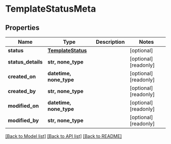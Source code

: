# TemplateStatusMeta


## Properties
Name | Type | Description | Notes
------------ | ------------- | ------------- | -------------
**status** | [**TemplateStatus**](TemplateStatus.md) |  | [optional] 
**status_details** | **str, none_type** |  | [optional] [readonly] 
**created_on** | **datetime, none_type** |  | [optional] [readonly] 
**created_by** | **str, none_type** |  | [optional] [readonly] 
**modified_on** | **datetime, none_type** |  | [optional] [readonly] 
**modified_by** | **str, none_type** |  | [optional] [readonly] 

[[Back to Model list]](../README.md#documentation-for-models) [[Back to API list]](../README.md#documentation-for-api-endpoints) [[Back to README]](../README.md)


